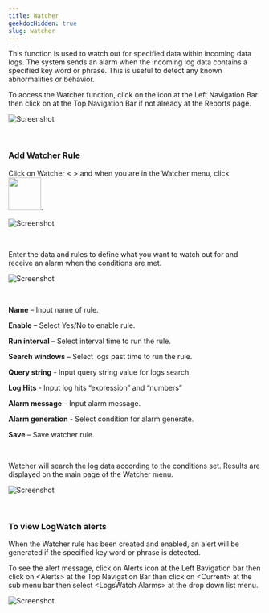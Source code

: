 ```yaml
---
title: Watcher
geekdocHidden: true
slug: watcher
---
```


This function is used to watch out for specified data within incoming data logs.  The system sends an alarm when the incoming log data contains a specified key word or phrase.   This is useful to detect any known abnormalities or behavior. 

To access the Watcher function, click on the <SIEM> icon at the Left Navigation Bar then click on <Watcher> at the Top Navigation Bar if not already at the Reports page.


![Screenshot](/cloud_vista/siem/images/watcher.png)

&nbsp;

### Add Watcher Rule
Click on Watcher < > and when you are in the Watcher menu, click <img src="/cloud_vista/siem/images/addruleicon.png" width="65px">.

![Screenshot](/cloud_vista/siem/images/watcheraddrule.png)

&nbsp;

Enter the data and rules to define what you want to watch out for and receive an alarm when the conditions are met.

![Screenshot](/cloud_vista/siem/images/Watcher_WatcherRule.PNG)

&nbsp;

<strong>Name</strong> – Input name of rule.

<strong>Enable</strong> – Select Yes/No to enable rule.

<strong>Run interval</strong> – Select interval time to run the rule.

<strong>Search windows</strong> – Select logs past time to run the rule.

<strong>Query string</strong> - Input query string value for logs search.

<strong>Log Hits</strong> -   Input log hits “expression” and “numbers”

<strong>Alarm message</strong> – Input alarm message.

<strong>Alarm generation</strong> - Select condition for alarm generate.

<strong>Save</strong> – Save watcher rule.

&nbsp;

Watcher will search the log data according to the conditions set. Results are displayed on the main page of the Watcher menu.

![Screenshot](/cloud_vista/siem/images/logwatcher.png)

&nbsp;

### To view LogWatch alerts
When the Watcher rule has been created and enabled,  an alert will be generated if the specified key word or phrase is detected. 

To see the alert message, click on Alerts icon at the Left Bavigation bar then click on \<Alerts> at the Top Navigation Bar than click on \<Current> at the sub menu bar then select \<LogsWatch Alarms> at the drop down list menu.

![Screenshot](/cloud_vista/siem/images/viewlogwatch.png)

